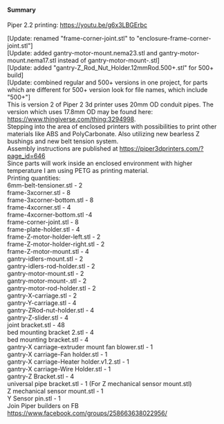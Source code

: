 #### Summary

Piper 2.2 printing: <https://youtu.be/g6x3LBGErbc>

[Update: renamed "frame-corner-joint.stl" to "enclosure-frame-corner-joint.stl"]\
[Update: added gantry-motor-mount.nema23.stl and gantry-motor-mount.nema17.stl instead of gantry-motor-mount-.stl]\
[Update: added "gantry-Z_Rod_Nut_Holder.12mmRod.500+.stl" for 500+ build]\
[Update: combined regular and 500+ versions in one project, for parts which are different for 500+ version look for file names, which include "500+"]\
This is version 2 of Piper 2 3d printer uses 20mm OD conduit pipes. The version which uses 17.8mm OD may be found here: <https://www.thingiverse.com/thing:3294998>.\
Stepping into the area of enclosed printers with possibilities to print other materials like ABS and PolyCarbonate. Also utilizing new bearless Z bushings and new belt tension system.\
Assembly instructions are published at <https://piper3dprinters.com/?page_id=646>\
Since parts will work inside an enclosed environment with higher temperature I am using PETG as printing material.\
Printing quantities:\
6mm-belt-tensioner.stl - 2\
frame-3xcorner.stl - 8\
frame-3xcorner-bottom.stl - 8\
frame-4xcorner.stl - 4\
frame-4xcorner-bottom.stl -4\
frame-corner-joint.stl - 8\
frame-plate-holder.stl - 4\
frame-Z-motor-holder-left.stl - 2\
frame-Z-motor-holder-right.stl - 2\
frame-Z-motor-mount.stl - 4\
gantry-idlers-mount.stl - 2\
gantry-idlers-rod-holder.stl - 2\
gantry-motor-mount.stl - 2\
gantry-motor-mount-.stl - 2\
gantry-motor-rod-holder.stl - 2\
gantry-X-carriage.stl - 2\
gantry-Y-carriage.stl - 4\
gantry-ZRod-nut-holder.stl - 4\
gantry-Z-slider.stl - 4\
joint bracket.stl - 48\
bed mounting bracket 2.stl - 4\
bed mounting bracket.stl - 4\
gantry-X carriage-extruder mount fan blower.stl - 1\
gantry-X carriage-Fan holder.stl - 1\
gantry-X carriage-Heater holder.v1.2.stl - 1\
gantry-X carriage-Wire Holder.stl - 1\
gantry-Z Bracket.stl - 4\
universal pipe bracket.stl - 1 (For Z mechanical sensor mount.stl)\
Z mechanical sensor mount.stl - 1\
Y Sensor pin.stl - 1\
Join Piper builders on FB <https://www.facebook.com/groups/258663638022956/>